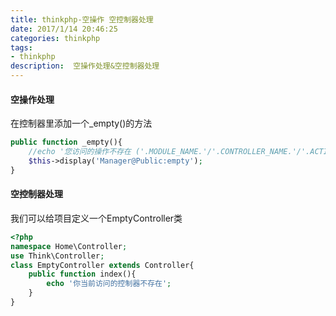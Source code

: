 ```yaml
---
title: thinkphp-空操作 空控制器处理
date: 2017/1/14 20:46:25
categories: thinkphp
tags: 
- thinkphp
description:  空操作处理&空控制器处理
---
```

#### 空操作处理

在控制器里添加一个_empty()的方法
```php
public function _empty(){
    //echo '您访问的操作不存在 ('.MODULE_NAME.'/'.CONTROLLER_NAME.'/'.ACTION_NAME.')';;
    $this->display('Manager@Public:empty');
}
```

#### 空控制器处理
我们可以给项目定义一个EmptyController类
```php
<?php
namespace Home\Controller;
use Think\Controller;
class EmptyController extends Controller{
    public function index(){
        echo '你当前访问的控制器不存在';
    }
}
```